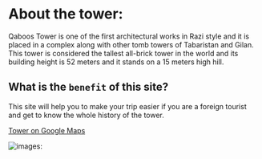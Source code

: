 # About the tower:
<p>Qaboos Tower is one of the first architectural works in Razi style and it is placed in a complex along with other tomb towers of Tabaristan and Gilan. This tower is considered the tallest all-brick tower in the world and its building height is 52 meters and it stands on a 15 meters high hill.</p>


## What is the `benefit` of this site?
<p>This site will help you to make your trip easier if you are a foreign tourist and get to know the whole history of the tower.</p>

[Tower on Google Maps](https://maps.app.goo.gl/LhGWPExWQu4um1TN9)

![images:](https://lh3.googleusercontent.com/p/AF1QipP-IFOvhl0eHHhd_15OVzNdNZ214PRodpRLE2Z1=s1360-w1360-h1020)